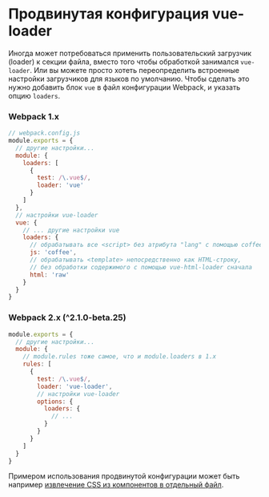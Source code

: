 # Продвинутая конфигурация vue-loader

Иногда может потребоваться применить пользовательский загрузчик (loader) к секции файла, вместо того чтобы обработкой занимался `vue-loader`. Или вы можете просто хотеть переопределить встроенные настройки загрузчиков для языков по умолчанию. Чтобы сделать это нужно добавить блок `vue` в файл конфигурации Webpack, и указать опцию `loaders`.

### Webpack 1.x

``` js
// webpack.config.js
module.exports = {
  // другие настройки...
  module: {
    loaders: [
      {
        test: /\.vue$/,
        loader: 'vue'
      }
    ]
  },
  // настройки vue-loader
  vue: {
    // ... другие настройки vue
    loaders: {
      // обрабатывать все <script> без атрибута "lang" с помощью coffee-loader
      js: 'coffee',
      // обрабатывать <template> непосредственно как HTML-строку,
      // без обработки содержимого с помощью vue-html-loader сначала
      html: 'raw'
    }
  }
}
```

### Webpack 2.x (^2.1.0-beta.25)

``` js
module.exports = {
  // другие настройки...
  module: {
    // module.rules тоже самое, что и module.loaders в 1.x
    rules: [
      {
        test: /\.vue$/,
        loader: 'vue-loader',
        // настройки vue-loader
        options: {
          loaders: {
            // ...
          }
        }
      }
    ]
  }
}
```

Примером использования продвинутой конфигурации может быть например [извлечение CSS из компонентов в отдельный файл](./extract-css.md).
